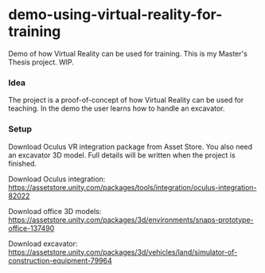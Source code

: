 # demo-using-virtual-reality-for-training
Demo of how Virtual Reality can be used for training. This is my Master's Thesis project. WIP.

### Idea
The project is a proof-of-concept of how Virtual Reality can be used for teaching. In the demo the user learns how to handle an excavator.

### Setup
Download Oculus VR integration package from Asset Store. You also need an excavator 3D model. Full details will be written when the project is finished.

Download Oculus integration: https://assetstore.unity.com/packages/tools/integration/oculus-integration-82022

Download office 3D models: https://assetstore.unity.com/packages/3d/environments/snaps-prototype-office-137490

Download excavator: https://assetstore.unity.com/packages/3d/vehicles/land/simulator-of-construction-equipment-79964

